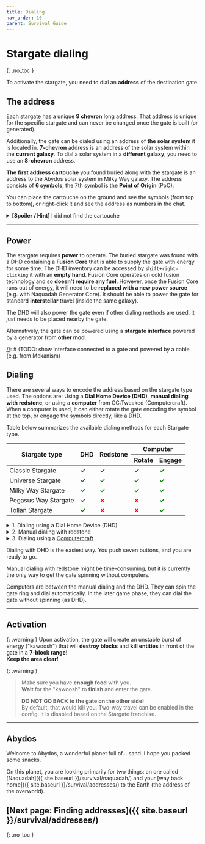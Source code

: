 ```yaml
---
title: Dialing
nav_order: 10
parent: Survival Guide
---
```


# Stargate dialing
{: .no_toc }

To activate the stargate, you need to dial an **address** of the destination gate.


## The address

Each stargate has a unique **9 chevron** long address.
That address is unique for the specific stargate and can never be changed once the gate is built (or generated).

Additionally, the gate can be dialed using an address of **the solar system** it is located in.
**7-chevron** address is an address of the solar system within the **current galaxy**.
To dial a solar system in a **different galaxy**, you need to use an **8-chevron** address.

**The first address cartouche** you found buried along with the stargate is an address to the Abydos solar system in Milky Way galaxy.
The address consists of **6 symbols**, the 7th symbol is the **Point of Origin** (PoO).

[//]: # (TODO: add link to further addressing system explanation)

You can place the cartouche on the ground and see the symbols (from top to bottom),
or right-click it and see the address as numbers in the chat.

<details markdown="block">
<summary><b>[Spoiler / Hint]</b> I did not find the cartouche</summary>

That could happen if you did not find the sealed [Alpha gate]({{ site.baseurl }}/structures/stargates/#buried-stargate)
and instead found the [Beta gate]({{ site.baseurl }}/structures/stargates/#terra-gate-the-beta-gate) 
or other gate structure (a Stargate pedestal added by a datapack, for example).
In that case, here is an image of the cartouche with the Abydos address.

![Cartouche with the Abydos address]({{ site.baseurl }}/assets/img/survival/cartouche_abydos_address.png)

Its number representation is `-26-6-14-31-11-29-`.

</details>

___

## Power
The stargate requires **power** to operate.
The buried stargate was found with a DHD containing a **Fusion Core** that is able to supply the gate with energy for some time.
The DHD inventory can be accessed by `shift+right-clicking` it with an **empty hand**.
Fusion Core operates on cold fusion technology and so **doesn't require any fuel**.
However, once the Fusion Core runs out of energy, it will need to be **replaced with a new power source** (e.g. with Naquadah Generator Core).
It should be able to power the gate for standard **interstellar** travel (inside the same galaxy).

[//]: # (TODO: fusion core & naquadah generator core link)

The DHD will also power the gate even if other dialing methods are used, it just needs to be placed nearby the gate.

Alternatively, the gate can be powered using a **stargate interface** powered by a generator from **other mod**.

[//]: # (TODO: show interface connected to a gate and powered by a cable (e.g. from Mekanism)

## Dialing

There are several ways to encode the address based on the stargate type used.
The options are: Using a **Dial Home Device (DHD)**, **manual dialing with redstone**, or using a **computer** from CC:Tweaked (Computercraft).
When a computer is used, it can either rotate the gate encoding the symbol at the top, or engage the symbols directly, like a DHD.

Table below summarizes the available dialing methods for each Stargate type.

<style>
.tick::before {
    content: "✓";
    color: green;
    font-weight: bold;
}
.cross::before {
    content: "✗";
    color: red;
    font-weight: bold;
}
</style>

<table class="text-center">
    <thead>
        <tr>
            <th rowspan="2">Stargate type</th>
            <th rowspan="2">DHD</th>
            <th rowspan="2">Redstone</th>
            <th colspan="2">Computer</th>
        </tr>
        <tr>
            <th>Rotate</th>
            <th>Engage</th>
        </tr>
    </thead>
    <tbody class="td-bold">
        <tr>
            <td>Classic Stargate</td>
            <td class="tick"></td>
            <td class="tick"></td>
            <td class="tick"></td>
            <td class="tick"></td>
        </tr>
        <tr>
            <td>Universe Stargate</td>
            <td class="tick"></td>
            <td class="tick"></td>
            <td class="tick"></td>
            <td class="tick"></td>
        </tr>
        <tr>
            <td>Milky Way Stargate</td>
            <td class="tick"></td>
            <td class="tick"></td>
            <td class="tick"></td>
            <td class="tick"></td>
        </tr>
        <tr>
            <td>Pegasus Way Stargate</td>
            <td class="tick"></td>
            <td class="cross"></td>
            <td class="cross"></td>
            <td class="tick"></td>
        </tr>
        <tr>
            <td>Tollan Stargate</td>
            <td class="tick"></td>
            <td class="cross"></td>
            <td class="cross"></td>
            <td class="tick"></td>
        </tr>
    </tbody>
</table>

<details markdown="block" id="dialing-using-a-dial-home-device-dhd">
<summary>1. Dialing using a Dial Home Device (DHD)</summary>

![DHD GUI]({{ site.baseurl }}/assets/img/survival/dhd_gui.png)
{: .max-width-512 }

First, place down the gate, and then place DHD anywhere near it.
The DHD should be able to connect to the gate within a 16-block range.

Right-click the DHD and enter the address (the order of the numbers matters).
Finally, click the big red button in the middle to encode the Point of Origin and activate the gate.

</details>

<details markdown="block">
<summary id="manual-dialing-with-redstone">2. Manual dialing with redstone</summary>

### Manual dialing with redstone

Stargate reacts to the redstone signal.  
When you place the gate, note the symbol under the top chevron, that is, the Point of Origin (PoO).
You will need it later.

|       Signal strength        |         Action          |
|:----------------------------:|:-----------------------:|
|              0               |         Nothing         |
|      less or equal to 6      | Anti-clockwise rotation |
|      more or equal to 7      |   Clockwise rotation    |
|         equal to 15          |      Open chevron       |
|     change from 15 to 0      |      Close chevron      |

To dial the Stargate with redstone,
use signals to **spin the ring** and position the desired **symbol** under the **top chevron**.
You can see the symbols and their order on the **cartouche**.
Once the symbol is in place, use signal strength **15** to **open the chevron** and then cut the signal (change from 15 to 0) to **close the chevron**.
This way, the symbol will be **encoded**, and the next chevron will light up.
You can proceed to the next symbol.

If you accidentally encoded a **wrong symbol**, you can encode the **Point of Origin** anytime,
resetting the gate (as the encoded address will be invalid).

Once you encode **all symbols** from the address, encode the **Point of Origin**, activating the Stargate.

![Manual redstone dialing setup]({{ site.baseurl }}/assets/img/survival/redstone_dialing.png)

</details>

<details markdown="block">
<summary id="dialing-with-computercraft">3. Dialing using a <a href="https://tweaked.cc/" target="_blank">Computercraft</a></summary>

### Dialing with computercraft

First, you will need a way to connect the computer to the Stargate.
"Interfaces" act as computer peripherals (you can use any computer basic/advanced).

You can craft a basic interface with 4 iron ingots, 2 gold ingots, 2 copper ingots, and one redstone.

![Crafting a basic interface]({{ site.baseurl }}/assets/img/survival/basic_interface_crafting.png)

![Stargate setup with computer and interface]({{ site.baseurl }}/assets/img/survival/gate_interface_setup.png)

Place the interface **facing the gate**,
ensuring that the **black side** is facing **away** from the gate.
The interface can be placed anywhere on the gate.
Then, place the computer next to the interface.

The last thing you need is a **program** that will dial the gate.
The minimal example follows.
You can also check this [repository](https://github.com/Povstalec/StargateJourney-ComputerCraft-Programs) for more examples
or more complex [scripts created by the community]({{ site.baseurl }}/#computercraft-scripts).

Let's make a minimal example of a program dialing the gate with the hardcoded address.  
To create a script, open the computer, enter the command `edit dial.lua`, and press `Enter`,
opening the editor where you can write code.  
Text after `--` is a comment.  
This example is meant for a **Milky Way Stargate** and a **basic interface**.
```lua
-- find the connected peripheral basic_interface
interface = peripheral.find("basic_interface")

-- make sure that the address ends with the PoO (zero)
address = {26, 6, 14, 31, 11, 29, 0} -- Abydos address as example

-- this three commands will reset the gate
-- clear currently encoded symbols
interface.disconnectStargate()
-- close chevron if its open 
interface.closeChevron() 
-- clear symbol if it got encoded by closing the chevron
interface.disconnectStargate() 

-- now loop through the address and encode each symbol
for _, symbol in pairs(address) do
    -- tell the gate that it should spin the ring and position the symbol under the top chevron
    interface.rotateClockwise(symbol)
    -- now we need to wait for the gate to finish the rotation
    while (not interface.isCurrentSymbol(symbol)) do
        sleep(0) -- we do not want to do anything while waiting
    end
    
    sleep(1)
    interface.openChevron()
    sleep(1)
    -- you can either explicitly call encodeChevron as follows
    -- or skip it and the encoding will take place automatically on closeChevron
    -- that's the difference between three-phase encoding and two-phase encoding
    -- it's really just aesthetics
    interface.encodeChevron()
    sleep(1)
    interface.closeChevron()
    sleep(1)
end
```

And that's it: save the script, close the editor, and run it.  
> Press sequentially `Ctrl`, `Enter`, `Ctrl`, `right arrow →`, `Enter`,  
> and enter the command `dial` (the script's name).

The gate should now start dialing the address from the script.

If you see an error, check the spelling of the script and the [common errors section]({{ site.baseurl }}/computercraft/common_errors).

</details>


Dialing with DHD is the easiest way.
You push seven buttons, and you are ready to go.

Manual dialing with redstone might be time-consuming,
but it is currently the only way to get the gate spinning without computers.

Computers are between the manual dialing and the DHD.
They can spin the gate ring and dial automatically.
In the later game phase, they can dial the gate without spinning (as DHD).

___

## Activation

{: .warning }
Upon activation, the gate will create an unstable burst of energy ("kawoosh")
that will **destroy blocks** and **kill entities** in front of the gate in a **7-block range**!  
**Keep the area clear!**

{: .warning }
> Make sure you have **enough food** with you.  
> **Wait** for the "kawoosh" to **finish** and enter the gate.
>
> **DO NOT GO BACK to the gate on the other side!**  
> By default, that would kill you.
> Two-way travel can be enabled in the config.
> It is disabled based on the Stargate franchise.

___

## Abydos
Welcome to Abydos, a wonderful planet full of... sand. I hope you packed some snacks.

On this planet, you are looking primarily for two things:
an ore called [Naquadah]({{ site.baseurl }}/survival/naquadah/) 
and your [way back home]({{ site.baseurl }}/survival/addresses/) to the Earth (the address of the overworld).

## [Next page: Finding addresses]({{ site.baseurl }}/survival/addresses/)
{: .no_toc }

